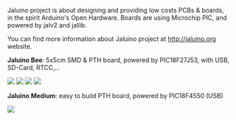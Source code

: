 Jaluino project is about designing and providing low costs PCBs & boards, in the spirit Arduino's Open Hardware. Boards are using Microchip PIC, and powered by jalv2 and jallib.

You can find more information about Jaluino project at http://jaluino.org website.

**Jaluino Bee**: 5x5cm SMD & PTH board, powered by PIC18F27J53, with USB, SD-Card, RTCC,...

<img src='https://lh3.googleusercontent.com/-Z6YYDEh3NrA/T0qAVZPH9YI/AAAAAAAAAjY/XxODi7q9pBs/s288/beev21_1.jpg' />
<img src='https://lh5.googleusercontent.com/-q2WTHB4dkYc/T0qAVp9A0DI/AAAAAAAAAjg/xFZe6YNwaw4/s288/beev21_4.jpg' />
<img src='https://lh3.googleusercontent.com/-Rxa6d9oBnNE/T0qAVUGbrGI/AAAAAAAAAjU/ikgdpX4ZHUQ/s288/beev21_2.jpg' />
<img src='https://lh5.googleusercontent.com/-zeRI_MXyQ78/Tk30g8wkGmI/AAAAAAAAAYA/jXjb4fRBIc0/s288/small_P1040743.JPG' />
<br />


**Jaluino Medium**: easy to build PTH board, powered by PIC18F4550 (USB)

<img src='http://justanotherlanguage.org/sites/default/files/u3/jaluino_v2.0_ov.jpg' />